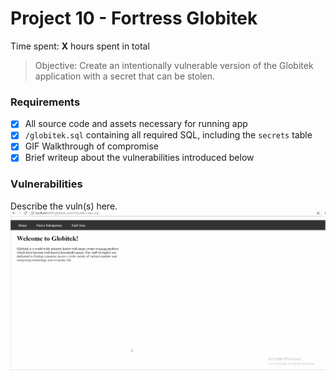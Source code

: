 # Project 10 - Fortress Globitek

Time spent: **X** hours spent in total

> Objective: Create an intentionally vulnerable version of the Globitek application with a secret that can be stolen.

### Requirements

- [X] All source code and assets necessary for running app
- [X] `/globitek.sql` containing all required SQL, including the `secrets` table
- [X] GIF Walkthrough of compromise
- [X] Brief writeup about the vulnerabilities introduced below

### Vulnerabilities

Describe the vuln(s) here.
<img src='globitek/globitek.gif' title='globitek' width='' alt='globitek' />

